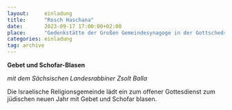 ```yaml
---
layout:     einladung
title:      "Rosch Haschana"
date:       2023-09-17 17:00:00+02:00
place:      "Gedenkstätte der Großen Gemeindesynagoge in der Gottschedstraße"
categories: einladung
tag: archive
---
```


**Gebet und Schofar-Blasen**

*mit dem Sächsischen Landesrabbiner Zsolt Balla*

Die Israelische Religionsgemeinde lädt ein zum offener Gottesdienst zum jüdischen neuen Jahr mit Gebet und Schofar blasen.
